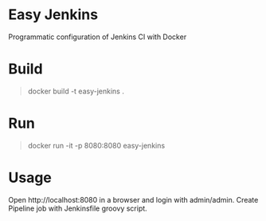 # Easy Jenkins
Programmatic configuration of Jenkins CI with Docker

# Build
>docker build -t easy-jenkins .

# Run
>docker run -it -p 8080:8080 easy-jenkins

# Usage
Open http://localhost:8080 in a browser and login with admin/admin. Create Pipeline job with Jenkinsfile groovy script.
